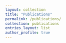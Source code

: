 ```yaml
---
layout: collection
title: "Publications"
permalink: /publications/
collection: publications
entries_layout: list  
author_profile: true
---
```

